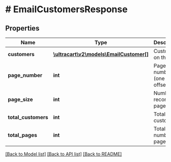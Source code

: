 # # EmailCustomersResponse

## Properties

Name | Type | Description | Notes
------------ | ------------- | ------------- | -------------
**customers** | [**\ultracart\v2\models\EmailCustomer[]**](EmailCustomer.md) | Customers on the page | [optional]
**page_number** | **int** | Page number (one based offset) | [optional]
**page_size** | **int** | Number of records per page | [optional]
**total_customers** | **int** | Total customers | [optional]
**total_pages** | **int** | Total number of pages | [optional]

[[Back to Model list]](../../README.md#models) [[Back to API list]](../../README.md#endpoints) [[Back to README]](../../README.md)
